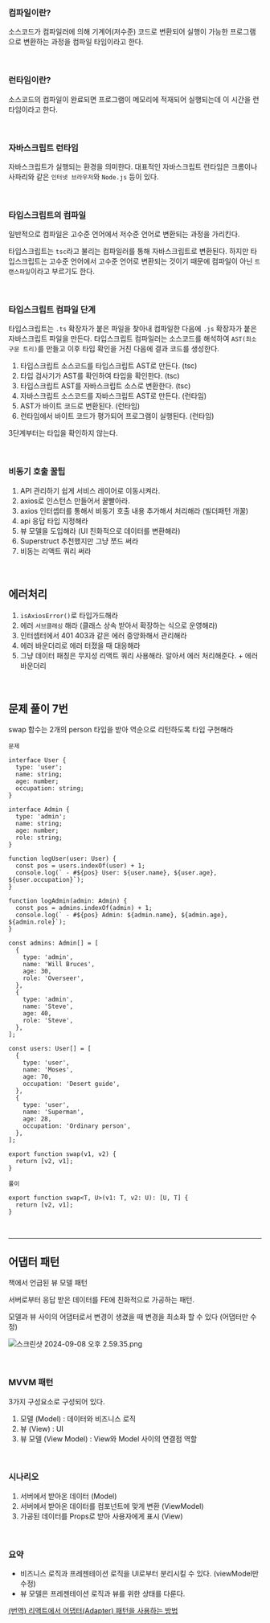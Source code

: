 ### 컴파일이란?

소스코드가 컴파일러에 의해 기계어(저수준) 코드로 변환되어 실행이 가능한 프로그램으로 변환하는 과정을 컴파일 타임이라고 한다.

<br/>

### 런타임이란?

소스코드의 컴파일이 완료되면 프로그램이 메모리에 적재되어 실행되는데 이 시간을 런타임이라고 한다.

<br/>

### 자바스크립트 런타임

자바스크립트가 실행되는 환경을 의미한다. 대표적인 자바스크립트 런타임은 크롬이나 사파리와 같은 `인터넷 브라우저`와 `Node.js` 등이 있다.

<br/>

### 타입스크립트의 컴파일

일반적으로 컴파일은 고수준 언어에서 저수준 언어로 변환되는 과정을 가리킨다.

타입스크립트는 `tsc`라고 불리는 컴파일러를 통해 자바스크립트로 변환된다. 하지만 타입스크립트는 고수준 언어에서 고수준 언어로 변환되는 것이기 때문에 컴파일이 아닌 `트랜스파일`이라고 부르기도 한다.

<br/>

### 타입스크립트 컴파일 단계

타입스크립트는 `.ts` 확장자가 붙은 파일을 찾아내 컴파일한 다음에 `.js` 확장자가 붙은 자바스크립트 파일을 만든다. 타입스크립트 컴파일러는 소스코드를 해석하여 `AST(최소 구문 트리)`를 만들고 이후 타입 확인을 거친 다음에 결과 코드를 생성한다.

1. 타입스크립트 소스코드를 타입스크립트 AST로 만든다. (tsc)
2. 타입 검사기가 AST를 확인하여 타입을 확인한다. (tsc)
3. 타입스크립트 AST를 자바스크립트 소스로 변환한다. (tsc)
4. 자바스크립트 소스코드를 자바스크립트 AST로 만든다. (런타임)
5. AST가 바이트 코드로 변환된다. (런타임)
6. 런타임에서 바이트 코드가 평가되어 프로그램이 실행된다. (런타임)

3단계부터는 타입을 확인하지 않는다.

<br/>

### 비동기 호출 꿀팁

1. API 관리하기 쉽게 서비스 레이어로 이동시켜라.
2. axios로 인스턴스 만들어서 꿀빨아라.
3. axios 인터셉터를 통해서 비동기 호출 내용 추가해서 처리해라 (빌더패턴 개꿀)
4. api 응답 타입 지정해라
5. 뷰 모델을 도입해라 (UI 친화적으로 데이터를 변환해라)
6. Superstruct 추천했지만 그냥 쪼드 써라
7. 비동는 리액트 쿼리 써라

<br/>

## 에러처리

1. `isAxiosError()`로 타입가드해라
2. 에러 `서브클래싱` 해라 (클래스 상속 받아서 확장하는 식으로 운영해라)
3. 인터셉터에서 401 403과 같은 에러 중앙화해서 관리해라
4. 에러 바운더리로 에러 터졌을 때 대응해라
5. 그냥 데이터 패칭은 무지성 리액트 쿼리 사용해라. 알아서 에러 처리해준다. + 에러바운더리

<br/>

## 문제 풀이 7번

swap 함수는 2개의 person 타입을 받아 역순으로 리턴하도록 타입 구현해라

`문제`

```tsx
interface User {
  type: 'user';
  name: string;
  age: number;
  occupation: string;
}

interface Admin {
  type: 'admin';
  name: string;
  age: number;
  role: string;
}

function logUser(user: User) {
  const pos = users.indexOf(user) + 1;
  console.log(` - #${pos} User: ${user.name}, ${user.age}, ${user.occupation}`);
}

function logAdmin(admin: Admin) {
  const pos = admins.indexOf(admin) + 1;
  console.log(` - #${pos} Admin: ${admin.name}, ${admin.age}, ${admin.role}`);
}

const admins: Admin[] = [
  {
    type: 'admin',
    name: 'Will Bruces',
    age: 30,
    role: 'Overseer',
  },
  {
    type: 'admin',
    name: 'Steve',
    age: 40,
    role: 'Steve',
  },
];

const users: User[] = [
  {
    type: 'user',
    name: 'Moses',
    age: 70,
    occupation: 'Desert guide',
  },
  {
    type: 'user',
    name: 'Superman',
    age: 28,
    occupation: 'Ordinary person',
  },
];

export function swap(v1, v2) {
  return [v2, v1];
}
```

`풀이`

```tsx
export function swap<T, U>(v1: T, v2: U): [U, T] {
  return [v2, v1];
}
```

<br/>

---

## 어댑터 패턴

책에서 언급된 뷰 모델 패턴

서버로부터 응답 받은 데이터를 FE에 친화적으로 가공하는 패턴.

모델과 뷰 사이의 어댑터로서 변경이 생겼을 때 변경을 최소화 할 수 있다 (어댑터만 수정)

![스크린샷 2024-09-08 오후 2.59.35.png](https://prod-files-secure.s3.us-west-2.amazonaws.com/ffec1084-1129-4d3a-a98c-c6b07be598af/0cd4e081-ab2c-416d-a10b-58795771ef53/%E1%84%89%E1%85%B3%E1%84%8F%E1%85%B3%E1%84%85%E1%85%B5%E1%86%AB%E1%84%89%E1%85%A3%E1%86%BA_2024-09-08_%E1%84%8B%E1%85%A9%E1%84%92%E1%85%AE_2.59.35.png)

<br/>

### MVVM 패턴

3가지 구성요소로 구성되어 있다.

1. 모델 (Model) : 데이터와 비즈니스 로직
2. 뷰 (View) : UI
3. 뷰 모델 (View Model) : View와 Model 사이의 연결점 역할

<br/>

### 시나리오

1. 서버에서 받아온 데이터 (Model)
2. 서버에서 받아온 데이터를 컴포넌트에 맞게 변환 (ViewModel)
3. 가공된 데이터를 Props로 받아 사용자에게 표시 (View)

<br/>

### 요약

- 비즈니스 로직과 프레젠테이션 로직을 UI로부터 분리시킬 수 있다. (viewModel만 수정)
- 뷰 모델은 프레젠테이션 로직과 뷰를 위한 상태를 다룬다.

[(번역) 리액트에서 어댑터(Adapter) 패턴을 사용하는 방법](https://velog.io/@superlipbalm/how-i-use-adapter-pattern-in-reactjs)
